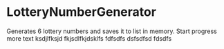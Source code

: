 # LotteryNumberGenerator
Generates 6 lottery numbers and saves it to list in memory.
Start progress
more text
ksdjlfksjd
fkjsdlfkjdsklfs
fdfsdfs
dsfsdfsd
fdsdfs
